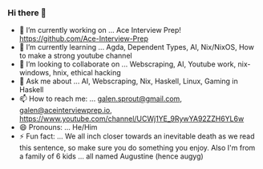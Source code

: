 ### Hi there 👋


- 🔭 I’m currently working on ... Ace Interview Prep! https://github.com/Ace-Interview-Prep
- 🌱 I’m currently learning ... Agda, Dependent Types, AI, Nix/NixOS, How to make a strong youtube channel
- 👯 I’m looking to collaborate on ... Webscraping, AI, Youtube work, nix-windows, hnix, ethical hacking
- 💬 Ask me about ... AI, Webscraping, Nix, Haskell, Linux, Gaming in Haskell
- 📫 How to reach me: ... galen.sprout@gmail.com, galen@aceinterviewprep.io, https://www.youtube.com/channel/UCWj1YE_9RywYA92ZZH6YL6w
- 😄 Pronouns: ... He/Him
- ⚡ Fun fact: ... We all inch closer towards an inevitable death as we read this sentence, so make sure you do something you enjoy. Also I'm from a family of 6 kids ... all named Augustine (hence augyg)
